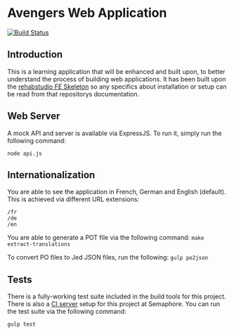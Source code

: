 # Avengers Web Application
[![Build Status](https://semaphoreapp.com/api/v1/projects/eddde0c2-684f-4a4d-a3e1-ffcfba4170fc/357938/badge.png)](https://semaphoreapp.com/antwan1986/avengers-web-application)

## Introduction
This is a learning application that will be enhanced and built upon, to better understand the process of building web applications. It has been built upon the [rehabstudio FE Skeleton](https://github.com/rehabstudio/fe-skeleton) so any specifics about installation or setup can be read from that repositorys documentation.

## Web Server
A mock API and server is available via ExpressJS. To run it, simply run the following command:

```node api.js```

## Internationalization

You are able to see the application in French, German and English (default). This is achieved via different URL extensions:

```
/fr
/de
/en
```

You are able to generate a POT file via the following command:
```make extract-translations```

To convert PO files to Jed JSON files, run the following:
```gulp po2json```

## Tests
There is a fully-working test suite included in the build tools for this project. There is also a [CI server](https://semaphoreapp.com/antwan1986/avengers-web-application) setup for this project at Semaphore. You can run the test suite via the following command:

```gulp test```